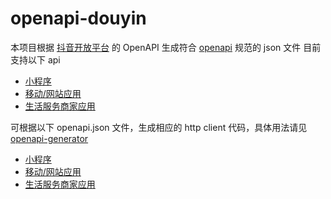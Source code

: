 # openapi-douyin

本项目根据 [抖音开放平台](https://developer.open-douyin.com/) 的 OpenAPI 生成符合 [openapi](https://www.openapis.org/) 规范的 json 文件
目前支持以下 api

- [小程序](https://developer.open-douyin.com/docs/resource/zh-CN/mini-app/develop/server/server-api-introduction)
- [移动/网站应用](https://developer.open-douyin.com/docs/resource/zh-CN/dop/develop/openapi/list)
- [生活服务商家应用](https://developer.open-douyin.com/docs/resource/zh-CN/local-life/develop/preparation/signruleintroduce)


可根据以下 openapi.json 文件，生成相应的 http client 代码，具体用法请见[openapi-generator](https://github.com/OpenAPITools/openapi-generator)

- [小程序](./mini-app/src/main/resources/openapi.json)
- [移动/网站应用](./dop/src/main/resources/openapi.json)
- [生活服务商家应用](./local-life/src/main/resources/openapi.json)